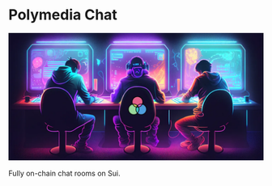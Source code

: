 # Polymedia Chat

![Polymedia Chat](./web/src/img/open_graph.webp)

Fully on-chain chat rooms on Sui.
